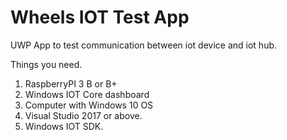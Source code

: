 # Wheels IOT Test App

UWP App to test communication between iot device and iot hub.

Things you need.

1) RaspberryPI 3 B or B+
2) Windows IOT Core dashboard
3) Computer with Windows 10 OS
4) Visual Studio 2017 or above.
5) Windows IOT SDK.

